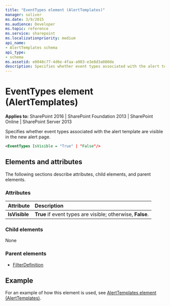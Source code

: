 ```yaml
---
title: "EventTypes element (AlertTemplates)"
manager: soliver
ms.date: 3/9/2015
ms.audience: Developer
ms.topic: reference
ms.service: sharepoint
ms.localizationpriority: medium
api_name:
- AlertTemplates schema
api_type:
- schema
ms.assetid: e0048c77-4d6e-4faa-a903-e3e8d3a080de
description: Specifies whether event types associated with the alert template are visible in the new alert page.
---
```


# EventTypes element (AlertTemplates)

**Applies to:** SharePoint 2016 | SharePoint Foundation 2013 | SharePoint Online | SharePoint Server 2013
  
Specifies whether event types associated with the alert template are visible in the new alert page.
  
```XML
<EventTypes IsVisible = "True" | "False"/>
```

## Elements and attributes

The following sections describe attributes, child elements, and parent elements.

### Attributes

|**Attribute**|**Description**|
|:-----|:-----|
|**IsVisible** <br/> |**True** if event types are visible; otherwise, **False**.  <br/> |
   
### Child elements

None
  
### Parent elements

- [FilterDefinition](filterdefinition-element-alerttemplates.md)
   
## Example

For an example of how this element is used, see [AlertTemplates element (AlertTemplates)](alerttemplates-element-alerttemplates.md).
  

